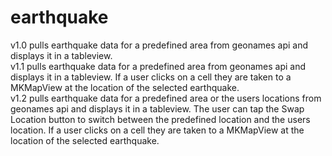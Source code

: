 # earthquake

v1.0 pulls earthquake data for a predefined area from geonames api and displays it in a tableview.<br>
v1.1 pulls earthquake data for a predefined area from geonames api and displays it in a tableview. If a user clicks on a cell they are taken to a MKMapView at the location of the selected earthquake. <br>
v1.2 pulls earthquake data for a predefined area or the users locations from geonames api and displays it in a tableview. The user can tap the Swap Location button to switch between the predefined location and the users location. If a user clicks on a cell they are taken to a MKMapView at the location of the selected earthquake. 
